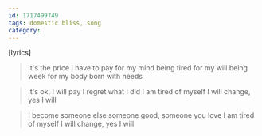 ```yaml
---
id: 1717499749
tags: domestic bliss, song
category:
---
```


[lyrics]
> It's the price I have to pay
> for my mind being tired
> for my will being week
> for my body born with needs

> It's ok, I will pay
> I regret what I did
> I am tired of myself
> I will change, yes I will

> I become someone else
> someone good, someone you love
> I am tired of myself
> I will change, yes I will

